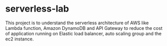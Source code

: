 # serverless-lab
This project is to understand the serverless architecture of AWS like Lambda function, Amazon DynamoDB and API Gateway to reduce the cost of application running on Elastic load balancer, auto scaling group and the ec2 instance.
